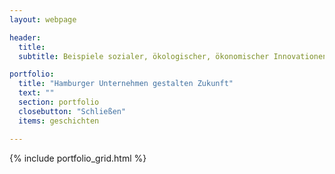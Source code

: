 ```yaml
---
layout: webpage

header:
  title: 
  subtitle: Beispiele sozialer, ökologischer, ökonomischer Innovationen für Nachhaltigkeit

portfolio:
  title: "Hamburger Unternehmen gestalten Zukunft"
  text: ""
  section: portfolio
  closebutton: "Schließen"
  items: geschichten

---
```


{% include portfolio_grid.html %}
